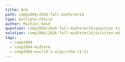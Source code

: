 ```yaml
---
title: N/A
path: comp2804/2016-fall-midterm/14
type: multiple-choice
author: Michiel Smid
question: comp2804/2016-fall-midterm/14/question.ts
solution: comp2804/2016-fall-midterm/14/solution.md
tags:
  - comp2804
  - comp2804-midterm
  - comp2804-euclid's-algorithm-(4.5)
---
```


